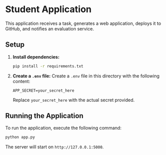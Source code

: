 # Student Application

This application receives a task, generates a web application, deploys it to GitHub, and notifies an evaluation service.

## Setup

1.  **Install dependencies:**
    ```bash
    pip install -r requirements.txt
    ```

2.  **Create a `.env` file:**
    Create a `.env` file in this directory with the following content:
    ```
    APP_SECRET=your_secret_here
    ```
    Replace `your_secret_here` with the actual secret provided.

## Running the Application

To run the application, execute the following command:
```bash
python app.py
```
The server will start on `http://127.0.0.1:5000`.